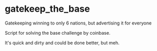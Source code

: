 # gatekeep_the_base
Gatekeeping winning to only 6 nations, but advertising it for everyone


Script for solving the base challenge by coinbase.

It's quick and dirty and could be done better, but meh.

